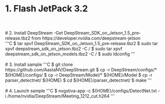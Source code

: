 # 1. Flash JetPack 3.2 
</br>
</br>
# 2. Install DeepStream
-Get DeepStream_SDK_on_Jetson_1.5_pre-release.tbz2 from https://developer.nvidia.com/deepstream-jetson
</br>
'''C
$ tar xpvf DeepStream_SDK_on_Jetson_1.5_pre-release.tbz2
$ sudo tar xpvf deepstream_sdk_on_jetson.tbz2 -C /
$ sudo tar xpvf deepstream_sdk_on_jetson_models.tbz2 -C /
$ sudo ldconfig
'''
</br>
</br>
# 3. Install sample
'''C
$ git clone https://github.com/AastaNV/DeepStream.git
$ cp -r DeepStream/configs/* ${HOME}/configs/
$ cp -r DeepStream/Model/* ${HOME}/Model
$ cp -r parser_detectnet/ ${HOME}
$ cd ${HOME}/parser_detectnet/
$ make
'''
</br>
</br>
# 4. Launch sample
'''C
$  nvgstiva-app -c ${HOME}/configs/DetectNet.txt -i /home/nvidia/DeepStream/Meeting_1212_cut.h264
'''
